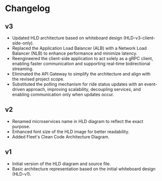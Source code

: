 # Changelog


## v3
- Updated HLD architecture based on whiteboard design (HLD-v3-client-side-only). 
- Replaced the Application Load Balancer (ALB) with a Network Load Balancer (NLB) to enhance performance and minimize latency.
- Reengineered the client-side application to act solely as a gRPC client, enabling faster communication and supporting real-time bidirectional streaming.
- Eliminated the API Gateway to simplify the architecture and align with the revised project scope.
- Substituted the polling mechanism for ride status updates with an event-driven approach, improving scalability, decoupling services, and enabling communication only when updates occur.

## v2
- Renamed microservices name in HLD diagram to reflect the exact purpose.
- Enhanced font size of the HLD image for better readability.
- Added Fleet's Clean Code Architecture Diagram.

## v1
- Initial version of the HLD diagram and source file.
- Basic architecture representation based on the initial whiteboard design (HLD-v1).